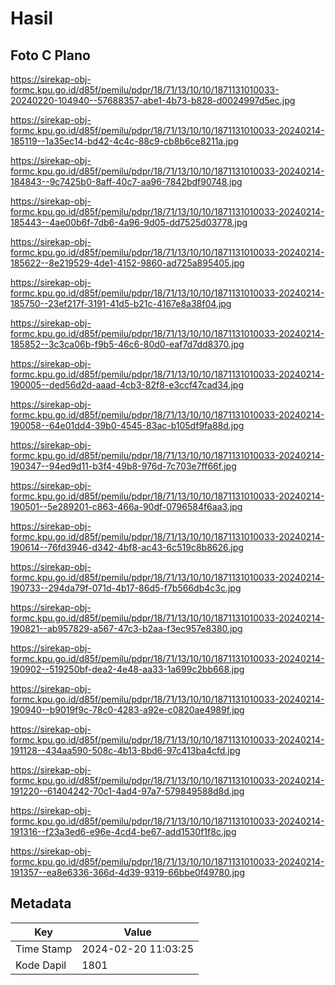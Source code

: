 # Hasil

## Foto C Plano

https://sirekap-obj-formc.kpu.go.id/d85f/pemilu/pdpr/18/71/13/10/10/1871131010033-20240220-104940--57688357-abe1-4b73-b828-d0024997d5ec.jpg

https://sirekap-obj-formc.kpu.go.id/d85f/pemilu/pdpr/18/71/13/10/10/1871131010033-20240214-185119--1a35ec14-bd42-4c4c-88c9-cb8b6ce8211a.jpg

https://sirekap-obj-formc.kpu.go.id/d85f/pemilu/pdpr/18/71/13/10/10/1871131010033-20240214-184843--9c7425b0-8aff-40c7-aa96-7842bdf90748.jpg

https://sirekap-obj-formc.kpu.go.id/d85f/pemilu/pdpr/18/71/13/10/10/1871131010033-20240214-185443--4ae00b6f-7db6-4a96-9d05-dd7525d03778.jpg

https://sirekap-obj-formc.kpu.go.id/d85f/pemilu/pdpr/18/71/13/10/10/1871131010033-20240214-185622--8e219529-4de1-4152-9860-ad725a895405.jpg

https://sirekap-obj-formc.kpu.go.id/d85f/pemilu/pdpr/18/71/13/10/10/1871131010033-20240214-185750--23ef217f-3191-41d5-b21c-4167e8a38f04.jpg

https://sirekap-obj-formc.kpu.go.id/d85f/pemilu/pdpr/18/71/13/10/10/1871131010033-20240214-185852--3c3ca06b-f9b5-46c6-80d0-eaf7d7dd8370.jpg

https://sirekap-obj-formc.kpu.go.id/d85f/pemilu/pdpr/18/71/13/10/10/1871131010033-20240214-190005--ded56d2d-aaad-4cb3-82f8-e3ccf47cad34.jpg

https://sirekap-obj-formc.kpu.go.id/d85f/pemilu/pdpr/18/71/13/10/10/1871131010033-20240214-190058--64e01dd4-39b0-4545-83ac-b105df9fa88d.jpg

https://sirekap-obj-formc.kpu.go.id/d85f/pemilu/pdpr/18/71/13/10/10/1871131010033-20240214-190347--94ed9d11-b3f4-49b8-976d-7c703e7ff66f.jpg

https://sirekap-obj-formc.kpu.go.id/d85f/pemilu/pdpr/18/71/13/10/10/1871131010033-20240214-190501--5e289201-c863-466a-90df-0796584f6aa3.jpg

https://sirekap-obj-formc.kpu.go.id/d85f/pemilu/pdpr/18/71/13/10/10/1871131010033-20240214-190614--76fd3946-d342-4bf8-ac43-6c519c8b8626.jpg

https://sirekap-obj-formc.kpu.go.id/d85f/pemilu/pdpr/18/71/13/10/10/1871131010033-20240214-190733--294da79f-071d-4b17-86d5-f7b566db4c3c.jpg

https://sirekap-obj-formc.kpu.go.id/d85f/pemilu/pdpr/18/71/13/10/10/1871131010033-20240214-190821--ab957829-a567-47c3-b2aa-f3ec957e8380.jpg

https://sirekap-obj-formc.kpu.go.id/d85f/pemilu/pdpr/18/71/13/10/10/1871131010033-20240214-190902--519250bf-dea2-4e48-aa33-1a699c2bb668.jpg

https://sirekap-obj-formc.kpu.go.id/d85f/pemilu/pdpr/18/71/13/10/10/1871131010033-20240214-190940--b9019f9c-78c0-4283-a92e-c0820ae4989f.jpg

https://sirekap-obj-formc.kpu.go.id/d85f/pemilu/pdpr/18/71/13/10/10/1871131010033-20240214-191128--434aa590-508c-4b13-8bd6-97c413ba4cfd.jpg

https://sirekap-obj-formc.kpu.go.id/d85f/pemilu/pdpr/18/71/13/10/10/1871131010033-20240214-191220--61404242-70c1-4ad4-97a7-579849588d8d.jpg

https://sirekap-obj-formc.kpu.go.id/d85f/pemilu/pdpr/18/71/13/10/10/1871131010033-20240214-191316--f23a3ed6-e96e-4cd4-be67-add1530f1f8c.jpg

https://sirekap-obj-formc.kpu.go.id/d85f/pemilu/pdpr/18/71/13/10/10/1871131010033-20240214-191357--ea8e6336-366d-4d39-9319-66bbe0f49780.jpg


## Metadata

| Key        | Value               |
| ---------- | ------------------- |
| Time Stamp | 2024-02-20 11:03:25 |
| Kode Dapil | 1801                |



